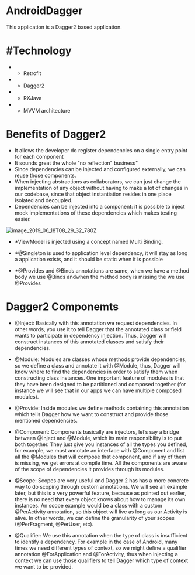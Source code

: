 # AndroidDagger
This application is a Dagger2 based application. 

# #Technology 

* * Retrofit
* * Dagger2
* * RXJava
* * MVVM architecture

# Benefits of Dagger2
* It allows the developer do register dependencies on a single entry point for each component
* It sounds great the whole "no reflection" business"
* Since dependencies can be injected and configured externally, we can reuse those components.
* When injecting abstractions as collaborators, we can just change the implementation of any object without having to make a lot of changes in our codebase, since that object instantiation resides in one place isolated and decoupled.
* Dependencies can be injected into a component: it is possible to inject mock implementations of these dependencies which makes testing easier.


![image_2019_06_18T08_29_32_780Z](https://user-images.githubusercontent.com/4899907/59665942-b27b5700-91d5-11e9-96d2-836c96a31f67.png)


* *ViewModel is injected using a concept named Multi Binding.
* *@Singleton is used to application level dependency, it will stay as long a application exists, and it should be static when it is possible

* *@Provides and @Binds annotations are same, when we have a method body we use @Binds andwhen the method body is missing the we use @Provides


# Dagger2 Componemts

* @Inject: Basically with this annotation we request dependencies. In other words, you use it to tell Dagger that the annotated class or field wants to participate in dependency injection. Thus, Dagger will construct instances of this annotated classes and satisfy their dependencies.

* @Module: Modules are classes whose methods provide dependencies, so we define a class and annotate it with @Module, thus, Dagger will know where to find the dependencies in order to satisfy them when constructing class instances. One important feature of modules is that they have been designed to be partitioned and composed together (for instance we will see that in our apps we can have multiple composed modules). 

* @Provide: Inside modules we define methods containing this annotation which tells Dagger how we want to construct and provide those mentioned dependencies.

* @Component: Components basically are injectors, let’s say a bridge between @Inject and @Module, which its main responsibility is to put both together. They just give you instances of all the types you defined, for example, we must annotate an interface with @Component and list all the @Modules that will compose that component, and if any of them is missing, we get errors at compile time. All the components are aware of the scope of dependencies it provides through its modules.

* @Scope: Scopes are very useful and Dagger 2 has has a more concrete way to do scoping through custom annotations. We will see an example later, but this is a very powerful feature, because as pointed out earlier, there is no need that every object knows about how to manage its own instances. An scope example would be a class with a custom @PerActivity annotation, so this object will live as long as our Activity is alive. In other words, we can define the granularity of your scopes (@PerFragment, @PerUser, etc).

* @Qualifier: We use this annotation when the type of class is insufficient to identify a dependency. For example in the case of Android, many times we need different types of context, so we might define a qualifier annotation @ForApplication and @ForActivity, thus when injecting a context we can use those qualifiers to tell Dagger which type of context we want to be provided.
